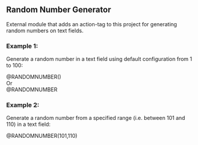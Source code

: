 ## Random Number Generator
External module that adds an action-tag to this project for generating random numbers on text fields.

### Example 1: 
Generate a random number in a text field using default configuration from 1 to 100:

@RANDOMNUMBER()
<br>Or
<br>@RANDOMNUMBER

### Example 2: 
Generate a random number from a specified range (i.e. between 101 and 110) in a text field:

@RANDOMNUMBER(101,110)

